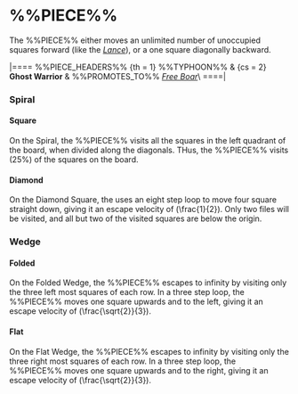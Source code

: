 # %%PIECE%%

The %%PIECE%% either moves an unlimited number of unoccupied
squares forward (like the [*Lance*](lance.html)), or a one square
diagonally backward.

|====
%%PIECE_HEADERS%%
  {th = 1}  %%TYPHOON%%
& {cs = 2}  **Ghost Warrior**
&           %%PROMOTES_TO%% [*Free Boar*](free_boar.html)\\
====|

### Spiral

#### Square

On the Spiral, the %%PIECE%% visits all the squares in
the left quadrant of the board, when divided along the diagonals.
THus, the %%PIECE%% visits \(25\%\) of the squares on the board.

#### Diamond

On the Diamond Square, the uses an eight step loop to move four
square straight down, giving it an escape velocity of
\(\frac{1}{2}\). Only two files will be visited, and all but
two of the visited squares are below the origin.

### Wedge

#### Folded

On the Folded Wedge, the %%PIECE%% escapes to infinity
by visiting only the three left most squares of each row.
In a three step loop, the %%PIECE%% moves one square
upwards and to the left, giving it an escape velocity
of \(\frac{\sqrt{2}}{3}\).

#### Flat

On the Flat Wedge, the %%PIECE%% escapes to infinity
by visiting only the three right most squares of each row.
In a three step loop, the %%PIECE%% moves one square
upwards and to the right, giving it an escape velocity
of \(\frac{\sqrt{2}}{3}\).
